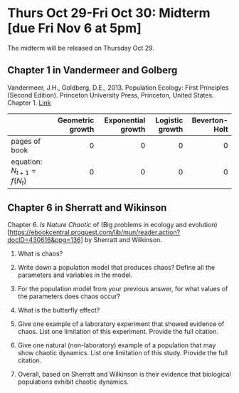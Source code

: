 # Thurs Oct 29-Fri Oct 30: Midterm [due Fri Nov 6 at 5pm]

The midterm will be released on Thursday Oct 29.

## Chapter 1 in Vandermeer and Golberg

Vandermeer, J.H., Goldberg, D.E., 2013. Population Ecology: First Principles (Second Edition). Princeton University Press, Princeton, United States. Chapter 1. [Link](https://ebookcentral-proquest-com.qe2a-proxy.mun.ca/lib/mun/detail.action?docID=1205619)


|                            | Geometric growth| Exponential growth| Logistic growth| Beverton-Holt|
|:---------------------------|----------------:|------------------:|---------------:|-------------:|
|pages of book               |                0|                  0|               0|             0|
|equation: $N_{t+1} =f(N_t)$ |                0|                  0|               0|             0|


## Chapter 6 in Sherratt and Wikinson

Chapter 6. _Is Nature Chaotic_ of (Big problems in ecology and evolution) [https://ebookcentral.proquest.com/lib/mun/reader.action?docID=430616&ppg=136] by Sherratt and Wilkinson.

1. What is chaos?

1. Write down a population model that produces chaos? Define all the parameters and variables in the model.

1. For the population model from your previous answer, for what values of the parameters does chaos occur?

1. What is the butterfly effect?

1. Give one example of a laboratory experiment that showed evidence of chaos. List one limitation of this experiment. Provide the full citation.

1. Give one natural (non-laboratory) example of a population that may show chaotic dynamics. List one limitation of this study. Provide the full citation.

1. Overall, based on Sherratt and Wilkinson is their evidence that biological populations exhibit chaotic dynamics.



<!-- Eigenvalue for 2 x 2 matrix -->

<!-- Eigenvalue for 2 x 2 matrix computational -->

<!-- Numerical solutions for a density dependence in births model -->

<!-- Draw a life cycle diagram for Vandermeer -->

